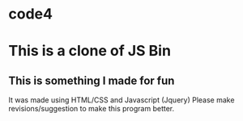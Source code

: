 # code4
<h1>This is a clone of JS Bin</h1>
<h2>This is something I made for fun</h2>
It was made using HTML/CSS and Javascript (Jquery)
Please make revisions/suggestion to make this program better. 

